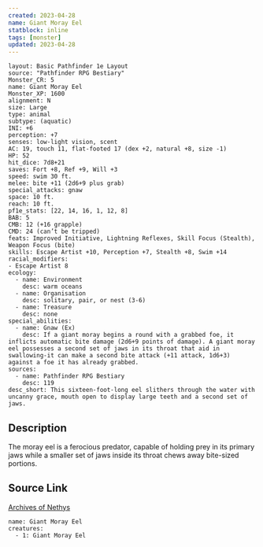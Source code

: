 ```yaml
---
created: 2023-04-28
name: Giant Moray Eel
statblock: inline
tags: [monster]
updated: 2023-04-28
---
```

```statblock
layout: Basic Pathfinder 1e Layout
source: "Pathfinder RPG Bestiary"
Monster_CR: 5
name: Giant Moray Eel
Monster_XP: 1600
alignment: N
size: Large
type: animal
subtype: (aquatic)
INI: +6
perception: +7
senses: low-light vision, scent
AC: 19, touch 11, flat-footed 17 (dex +2, natural +8, size -1)
HP: 52
hit_dice: 7d8+21
saves: Fort +8, Ref +9, Will +3
speed: swim 30 ft.
melee: bite +11 (2d6+9 plus grab)
special_attacks: gnaw
space: 10 ft.
reach: 10 ft.
pf1e_stats: [22, 14, 16, 1, 12, 8]
BAB: 5
CMB: 12 (+16 grapple)
CMD: 24 (can’t be tripped)
feats: Improved Initiative, Lightning Reflexes, Skill Focus (Stealth), Weapon Focus (bite)
skills: Escape Artist +10, Perception +7, Stealth +8, Swim +14
racial_modifiers:
- Escape Artist 8
ecology:
  - name: Environment
    desc: warm oceans
  - name: Organisation
    desc: solitary, pair, or nest (3-6)
  - name: Treasure
    desc: none
special_abilities:
  - name: Gnaw (Ex)
    desc: If a giant moray begins a round with a grabbed foe, it inflicts automatic bite damage (2d6+9 points of damage). A giant moray eel possesses a second set of jaws in its throat that aid in swallowing-it can make a second bite attack (+11 attack, 1d6+3) against a foe it has already grabbed.
sources:
  - name: Pathfinder RPG Bestiary
    desc: 119
desc_short: This sixteen-foot-long eel slithers through the water with uncanny grace, mouth open to display large teeth and a second set of jaws.
```
## Description
The moray eel is a ferocious predator, capable of holding prey in its primary jaws while a smaller set of jaws inside its throat chews away bite-sized portions.
## Source Link
[Archives of Nethys](https://aonprd.com/MonsterDisplay.aspx?ItemName=Giant%20Moray%20Eel)
```encounter-table
name: Giant Moray Eel
creatures:
  - 1: Giant Moray Eel
```
